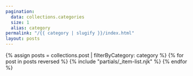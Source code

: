 ```yaml
---
pagination:
  data: collections.categories
  size: 1
  alias: category
permalink: "/{{ category | slugify }}/index.html"
layout: posts
---
```


{% assign posts = collections.post | filterByCategory: category %}
{% for post in posts reversed %}
{% include "partials/_item-list.njk" %}
{% endfor %}